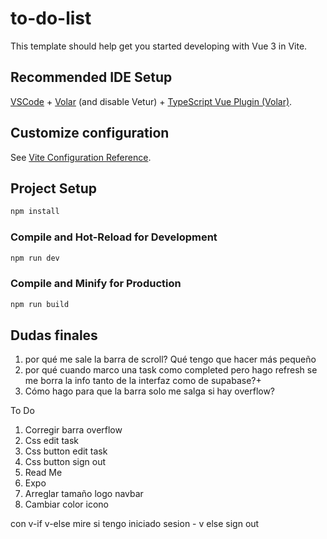 # to-do-list

This template should help get you started developing with Vue 3 in Vite.

## Recommended IDE Setup

[VSCode](https://code.visualstudio.com/) + [Volar](https://marketplace.visualstudio.com/items?itemName=Vue.volar) (and disable Vetur) + [TypeScript Vue Plugin (Volar)](https://marketplace.visualstudio.com/items?itemName=Vue.vscode-typescript-vue-plugin).

## Customize configuration

See [Vite Configuration Reference](https://vitejs.dev/config/).

## Project Setup

```sh
npm install
```

### Compile and Hot-Reload for Development

```sh
npm run dev
```

### Compile and Minify for Production

```sh
npm run build
```


## Dudas finales
1. por qué me sale la barra de scroll? Qué tengo que hacer más pequeño
2. por qué cuando marco una task como completed pero hago refresh se me borra la info tanto de la interfaz como de supabase?+
3. Cómo hago para que la barra solo me salga si hay overflow?


To Do
1. Corregir barra overflow
2. Css edit task 
3. Css button edit task
4. Css button sign out 
5. Read Me
6. Expo
7. Arreglar tamaño logo navbar
8. Cambiar color icono





con v-if v-else mire si tengo iniciado sesion - v else sign out 
